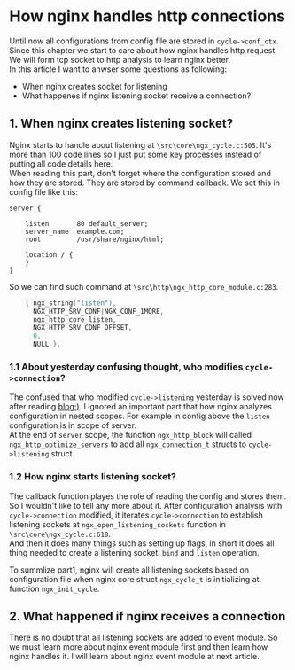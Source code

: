 # How nginx handles http connections
Until now all configurations from config file are stored in `cycle->conf_ctx`. Since this chapter we start to care about how nginx handles http request. We will form tcp socket to http analysis to learn
nginx better.  
In this article I want to anwser some questions as following:  
- When nginx creates socket for listening  
- What happenes if nginx listening socket receive a connection?  

## 1. When nginx creates listening socket?  
Nginx starts to handle about listening at `\src\core\ngx_cycle.c:505`. It's more than 100 code lines so I just put some key processes instead of putting all code details here.  
When reading this part, don't forget where the configuration stored and how they are stored. They are stored by command callback. We set this in config file like this:  
```shell
server {

    listen       80 default_server;
    server_name  example.com;
    root         /usr/share/nginx/html;

    location / {
    }     
}
```
So we can find such command at `\src\http\ngx_http_core_module.c:283`.
```c
    { ngx_string("listen"),
      NGX_HTTP_SRV_CONF|NGX_CONF_1MORE,
      ngx_http_core_listen,
      NGX_HTTP_SRV_CONF_OFFSET,
      0,
      NULL },
``` 

### 1.1 About yesterday confusing thought, who modifies `cycle->connection`?  
The confused that who modified `cycle->listening` yesterday is solved now after reading [blog:)](https://blog.csdn.net/woay2008/article/details/103103438). I ignored an important part that how nginx analyzes configuration in nested scopes. For example in config above the `listen` configuration is in scope of server.  
At the end of `server` scope, the function `ngx_http_block` will called `ngx_http_optimize_servers` to add all `ngx_connection_t` structs to `cycle->listening` struct.  

### 1.2 How nginx starts listening socket? 
The callback function playes the role of reading the config and stores them. So I wouldn't like to tell any more about it. After configuration analysis with `cycle->connection` modified, it iterates `cycle->connection` to establish listening sockets at `ngx_open_listening_sockets` function in `\src\core\ngx_cycle.c:618`.  
And then it does many things such as setting up flags, in short it does all thing needed to create a listening socket. `bind` and `listen` operation.

To summlize part1, nginx will create all listening sockets based on configuration file when nginx core struct `ngx_cycle_t` is initializing at function `ngx_init_cycle`.  

## 2. What happened if nginx receives a connection  
There is no doubt that all listening sockets are added to event module. So we must learn more about nginx event module first and then learn how nginx handles it. I will learn about nginx event module at next article.  
